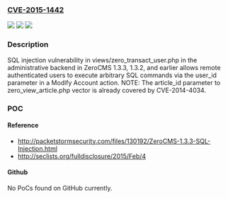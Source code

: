 ### [CVE-2015-1442](https://cve.mitre.org/cgi-bin/cvename.cgi?name=CVE-2015-1442)
![](https://img.shields.io/static/v1?label=Product&message=n%2Fa&color=blue)
![](https://img.shields.io/static/v1?label=Version&message=n%2Fa&color=blue)
![](https://img.shields.io/static/v1?label=Vulnerability&message=n%2Fa&color=brighgreen)

### Description

SQL injection vulnerability in views/zero_transact_user.php in the administrative backend in ZeroCMS 1.3.3, 1.3.2, and earlier allows remote authenticated users to execute arbitrary SQL commands via the user_id parameter in a Modify Account action.  NOTE: The article_id parameter to zero_view_article.php vector is already covered by CVE-2014-4034.

### POC

#### Reference
- http://packetstormsecurity.com/files/130192/ZeroCMS-1.3.3-SQL-Injection.html
- http://seclists.org/fulldisclosure/2015/Feb/4

#### Github
No PoCs found on GitHub currently.


